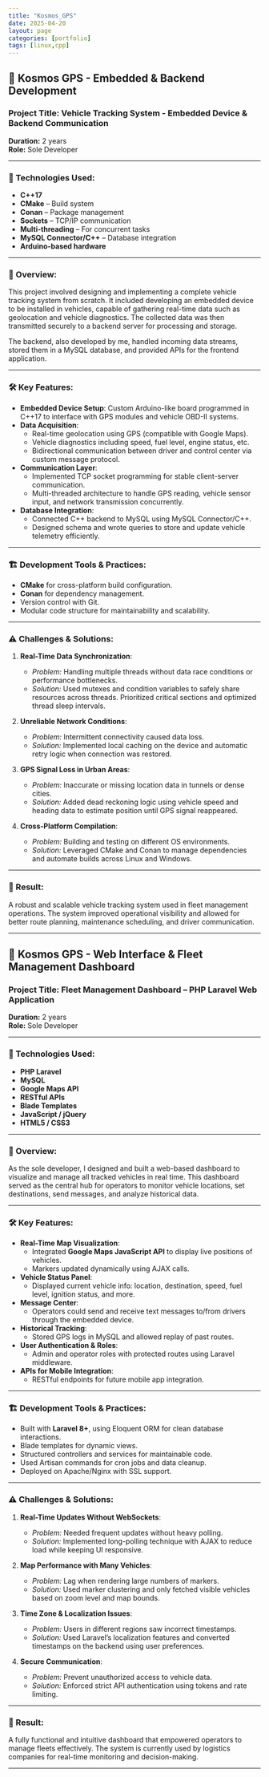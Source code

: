 ```yaml
---
title: "Kosmos_GPS"
date: 2025-04-20
layout: page
categories: [portfolio]
tags: [linux,cpp]
---
```


## 🧾 **Kosmos GPS - Embedded & Backend Development**

### Project Title: Vehicle Tracking System - Embedded Device & Backend Communication  
**Duration:** 2 years  
**Role:** Sole Developer  

---

### 🔧 Technologies Used:
- **C++17**
- **CMake** – Build system
- **Conan** – Package management
- **Sockets** – TCP/IP communication
- **Multi-threading** – For concurrent tasks
- **MySQL Connector/C++** – Database integration
- **Arduino-based hardware**

---

### 📌 Overview:

This project involved designing and implementing a complete vehicle tracking system from scratch. It included developing an embedded device to be installed in vehicles, capable of gathering real-time data such as geolocation and vehicle diagnostics. The collected data was then transmitted securely to a backend server for processing and storage.

The backend, also developed by me, handled incoming data streams, stored them in a MySQL database, and provided APIs for the frontend application.

---

### 🛠️ Key Features:

- **Embedded Device Setup**: Custom Arduino-like board programmed in C++17 to interface with GPS modules and vehicle OBD-II systems.
- **Data Acquisition**:
  - Real-time geolocation using GPS (compatible with Google Maps).
  - Vehicle diagnostics including speed, fuel level, engine status, etc.
  - Bidirectional communication between driver and control center via custom message protocol.
- **Communication Layer**:
  - Implemented TCP socket programming for stable client-server communication.
  - Multi-threaded architecture to handle GPS reading, vehicle sensor input, and network transmission concurrently.
- **Database Integration**:
  - Connected C++ backend to MySQL using MySQL Connector/C++.
  - Designed schema and wrote queries to store and update vehicle telemetry efficiently.

---

### 🏗️ Development Tools & Practices:
- **CMake** for cross-platform build configuration.
- **Conan** for dependency management.
- Version control with Git.
- Modular code structure for maintainability and scalability.

---

### ⚠️ Challenges & Solutions:

1. **Real-Time Data Synchronization**:
   - *Problem:* Handling multiple threads without data race conditions or performance bottlenecks.
   - *Solution:* Used mutexes and condition variables to safely share resources across threads. Prioritized critical sections and optimized thread sleep intervals.

2. **Unreliable Network Conditions**:
   - *Problem:* Intermittent connectivity caused data loss.
   - *Solution:* Implemented local caching on the device and automatic retry logic when connection was restored.

3. **GPS Signal Loss in Urban Areas**:
   - *Problem:* Inaccurate or missing location data in tunnels or dense cities.
   - *Solution:* Added dead reckoning logic using vehicle speed and heading data to estimate position until GPS signal reappeared.

4. **Cross-Platform Compilation**:
   - *Problem:* Building and testing on different OS environments.
   - *Solution:* Leveraged CMake and Conan to manage dependencies and automate builds across Linux and Windows.

---

### 🎯 Result:
A robust and scalable vehicle tracking system used in fleet management operations. The system improved operational visibility and allowed for better route planning, maintenance scheduling, and driver communication.

---

## 🧾 **Kosmos GPS - Web Interface & Fleet Management Dashboard**

### Project Title: Fleet Management Dashboard – PHP Laravel Web Application  
**Duration:** 2 years  
**Role:** Sole Developer  

---

### 🔧 Technologies Used:
- **PHP Laravel**
- **MySQL**
- **Google Maps API**
- **RESTful APIs**
- **Blade Templates**
- **JavaScript / jQuery**
- **HTML5 / CSS3**

---

### 📌 Overview:

As the sole developer, I designed and built a web-based dashboard to visualize and manage all tracked vehicles in real time. This dashboard served as the central hub for operators to monitor vehicle locations, set destinations, send messages, and analyze historical data.

---

### 🛠️ Key Features:

- **Real-Time Map Visualization**:
  - Integrated **Google Maps JavaScript API** to display live positions of vehicles.
  - Markers updated dynamically using AJAX calls.
- **Vehicle Status Panel**:
  - Displayed current vehicle info: location, destination, speed, fuel level, ignition status, and more.
- **Message Center**:
  - Operators could send and receive text messages to/from drivers through the embedded device.
- **Historical Tracking**:
  - Stored GPS logs in MySQL and allowed replay of past routes.
- **User Authentication & Roles**:
  - Admin and operator roles with protected routes using Laravel middleware.
- **APIs for Mobile Integration**:
  - RESTful endpoints for future mobile app integration.

---

### 🏗️ Development Tools & Practices:
- Built with **Laravel 8+**, using Eloquent ORM for clean database interactions.
- Blade templates for dynamic views.
- Structured controllers and services for maintainable code.
- Used Artisan commands for cron jobs and data cleanup.
- Deployed on Apache/Nginx with SSL support.

---

### ⚠️ Challenges & Solutions:

1. **Real-Time Updates Without WebSockets**:
   - *Problem:* Needed frequent updates without heavy polling.
   - *Solution:* Implemented long-polling technique with AJAX to reduce load while keeping UI responsive.

2. **Map Performance with Many Vehicles**:
   - *Problem:* Lag when rendering large numbers of markers.
   - *Solution:* Used marker clustering and only fetched visible vehicles based on zoom level and map bounds.

3. **Time Zone & Localization Issues**:
   - *Problem:* Users in different regions saw incorrect timestamps.
   - *Solution:* Used Laravel’s localization features and converted timestamps on the backend using user preferences.

4. **Secure Communication**:
   - *Problem:* Prevent unauthorized access to vehicle data.
   - *Solution:* Enforced strict API authentication using tokens and rate limiting.

---

### 🎯 Result:
A fully functional and intuitive dashboard that empowered operators to manage fleets effectively. The system is currently used by logistics companies for real-time monitoring and decision-making.

---
